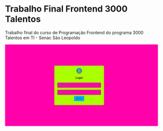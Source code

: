 # Trabalho Final Frontend 3000 Talentos

Trabalho final do curso de Programação Frontend do programa 3000 Talentos em TI - Senac São Leopoldo

<img src="./public/login.png">
<img src="./public/sistema.png>
